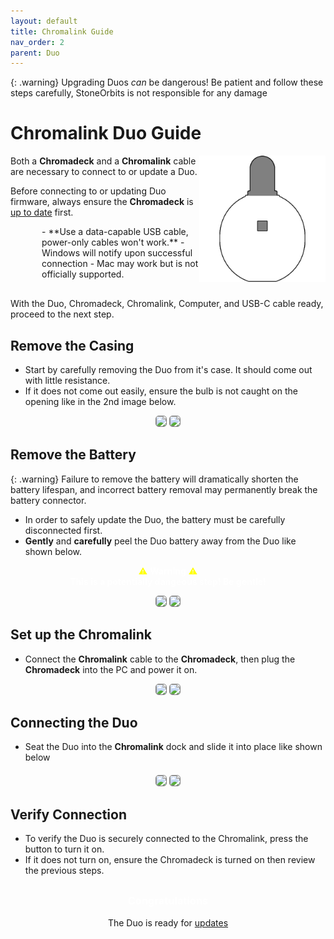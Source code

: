 ```yaml
---
layout: default
title: Chromalink Guide
nav_order: 2
parent: Duo
---
```

<style>
.warning-box {
   background-color: rgba(255,255,0,.25);
   border: 1px solid #ddd;
   border-radius: 8px;
   padding: 15px;
   margin: 20px 0;
   box-shadow: 0 4px 6px rgba(0, 0, 0, 0.1);
}
.info-box strong {
   color: #0056b3;
}
</style>

{: .warning}
Upgrading Duos <i>can</i> be dangerous! Be patient and follow these steps carefully, StoneOrbits is not responsible for any damage

# Chromalink Duo Guide

<img src="assets/images/duo-logo-square-512.png" style="max-width: 250px; width: 40%; float: right; margin-bottom: 20px">

Both a **Chromadeck** and a **Chromalink** cable are necessary to connect to or update a Duo.

Before connecting to or updating Duo firmware, always ensure the **Chromadeck** is [up to date](chromadeck_upgrade_guide.html) first.

<div style="margin-left: 50px; margin-right: 50px; margin-bottom: 30px;" markdown="1">
- **Use a data-capable USB cable, power-only cables won't work.**
- Windows will notify upon successful connection
- Mac may work but is not officially supported.
</div>

With the Duo, Chromadeck, Chromalink, Computer, and USB-C cable ready, proceed to the next step.

## Remove the Casing

 - Start by carefully removing the Duo from it's case. It should come out with little resistance.
 - If it does not come out easily, ensure the bulb is not caught on the opening like in the 2nd image below.

<div style="text-align: center; margin: 5px">
  <img style="max-width:260px;border-radius:5px;border:1px solid gray;" src="assets/images/duo-case-removal.gif">
  <img style="max-width:260px;border-radius:5px;border:1px solid gray;" src="assets/images/duo-case-removal-2.gif">
</div>

## Remove the Battery

{: .warning}
Failure to remove the battery will dramatically shorten the battery lifespan,
and incorrect battery removal may permanently break the battery connector.

- In order to safely update the Duo, the battery must be carefully disconnected first. 
- **Gently** and **carefully** peel the Duo battery away from the Duo like shown below.

<div style="text-align: center; margin: 5px">
  <p style="color:white;"><span style="color:yellow;">⚠</span> <b>Warning</b> <span style="color:yellow;">⚠</span><br>
  <strong>This is a potentially dangeous step! Be gentle!</strong></p>
</div>

<div style="text-align: center; margin: 5px">  
  <img style="max-width:260px;border-radius:5px;border:1px solid gray;" src="assets/images/battery-removal-1.gif">
  <img style="max-width:260px;border-radius:5px;border:1px solid gray;" src="assets/images/battery-removal-2.gif">
</div>

## Set up the Chromalink

 - Connect the **Chromalink** cable to the **Chromadeck**, then plug the **Chromadeck** into the PC and power it on.

<div style="text-align: center; margin: 5px">
  <img style="max-width:260px;border-radius:5px;border:1px solid gray;" src="assets/images/connect-chromalink.gif">
  <img style="max-width:260px;border-radius:5px;border:1px solid gray;" src="assets/images/connect-chromadeck.gif">
</div>

## Connecting the Duo

 - Seat the Duo into the **Chromalink** dock and slide it into place like shown below

<div style="text-align: center; margin: 20px">
  <img style="max-width:260px;border-radius:5px;border:1px solid gray;" src="assets/images/insert-dock-1.gif">
  <img style="max-width:260px;border-radius:5px;border:1px solid gray;" src="assets/images/insert-dock-2.gif">
</div>

## Verify Connection

 - To verify the Duo is securely connected to the Chromalink, press the button to turn it on.
 - If it does not turn on, ensure the Chromadeck is turned on then review the previous steps.

<div style="text-align: center; margin-top: 30px;">
  <p><h3 style="color: white;">Congratulations</h3> The Duo is ready for <a href="duo_upgrade_guide.html">updates</a></p>
</div>

